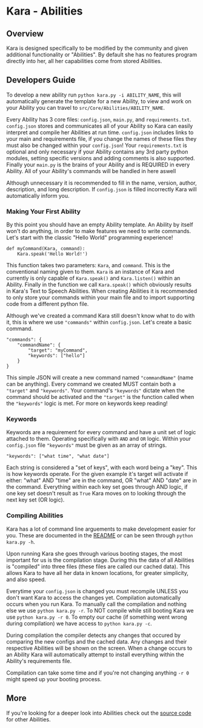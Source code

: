 # Kara - Abilities

## Overview

Kara is designed specifically to be modified by the community and given additional
functionality or "Abilities". By default she has no features program directly into
her, all her capabilities come from stored Abilities.

## Developers Guide

To develop a new ability run `python kara.py -i ABILITY_NAME`, this will
automatically generate the template for a new Ability, to view and work on your
Ability you can travel to `src/Core/Abilities/ABILITY_NAME`.

Every Ability has 3 core files: `config.json`, `main.py`, and `requirements.txt`.
`config.json` stores and communicates all of your Ability so Kara can easily
interpret and compile her Abilities at run time. `config.json` includes links to
your main and requirements file, if you change the names of these files they must
also be changed within your `config.json`! Your `requirements.txt` is optional and
only necessary if your Ability contains any 3rd party python modules, setting specific
versions and adding comments is also supported. Finally your `main.py` is the brains
of your Ability and is REQUIRED in every Ability. All of your Ability's commands
will be handled in here aswell

Although unnecessary it is recommended to fill in the name, version, author,
description, and long description. If `config.json` is filled incorrectly Kara
will automatically inform you.

### Making Your First Ability

By this point you should have an empty Ability template. An Ability by itself won't
do anything, in order to make features we need to write commands. Let's start with
the classic "Hello World" programming experience!

```
def myCommand(Kara, command):
    Kara.speak('Hello World!')
```

This function takes two parameters: `Kara`, and `command`. This is the conventional
naming given to them. `Kara` is an instance of Kara and currently is only capable
of `Kara.speak()` and `Kara.listen()` within an Ability. Finally in the function
we call `Kara.speak()` which obviously results in Kara's Text to Speech Abilities.
When creating Abilities it is recommended to only store your commands within your
main file and to import supporting code from a different python file.

Although we've created a command Kara still doesn't know what to do with it, this
is where we use `"commands"` within `config.json`. Let's create a basic command.

```
"commands": {
    "commandName": {
        "target": "myCommand",
        "keywords": ["hello"]
    }
}
```

This simple JSON will create a new command named `"commandName"` (name can
be anything). Every command we created MUST contain both a `"target"` and
`"keywords"`. Your command's `"keywords"` dictate when the command should be
activated and the `"target"` is the function called when the `"keywords"` logic
is met. For more on keywords keep reading!

### Keywords

Keywords are a requirement for every command and have a unit set of logic attached
to them. Operating specifically with `AND` and `OR` logic. Within your `config.json`
file `"keywords"` must be given as an array of strings.

`"keywords": ["what time", "what date"]`

Each string is considered a "set of keys", with each word being a "key". This is
how keywords operate. For the given example it's target will activate if either:
"what" AND "time" are in the command, OR "what" AND "date" are in the command.
Everything within each key set goes through AND logic, if one key set doesn't
result as `True` Kara moves on to looking through the next key set (OR logic).

### Compiling Abilities

Kara has a lot of command line arguements to make development easier for you.
These are documented in the [README](../../../..README.md) or can be seen through
`python kara.py -h`.

Upon running Kara she goes through various booting stages, the most important for
us is the compilation stage. During this the data of all Abilities is "compiled"
into three files (these files are called our cached data). This allows Kara to
have all her data in known locations, for greater simplicity, and also speed.

Everytime your `config.json` is changed you must recompile UNLESS you don't want
Kara to access the changes yet. Compilation automatically occurs when you run
Kara. To manually call the compilation and nothing else we use `python kara.py
-r`. To NOT compile while still booting Kara we use `python kara.py -r 0`. To
empty our cache (if something went wrong during compilation) we have access to
`python kara.py -c`.

During compilation the compiler detects any changes that occured by comparing the
new configs and the cached data. Any changes and their respective Abilities will
be shown on the screen. When a change occurs to an Ability Kara will automatically
attempt to install everything within the Ability's requirements file.

Compilation can take some time and if you're not changing anything `-r 0` might
speed up your booting process.


## More

If you're looking for a deeper look into Abilities check out the
[source code](../../Abilities/) for other Abilities.

